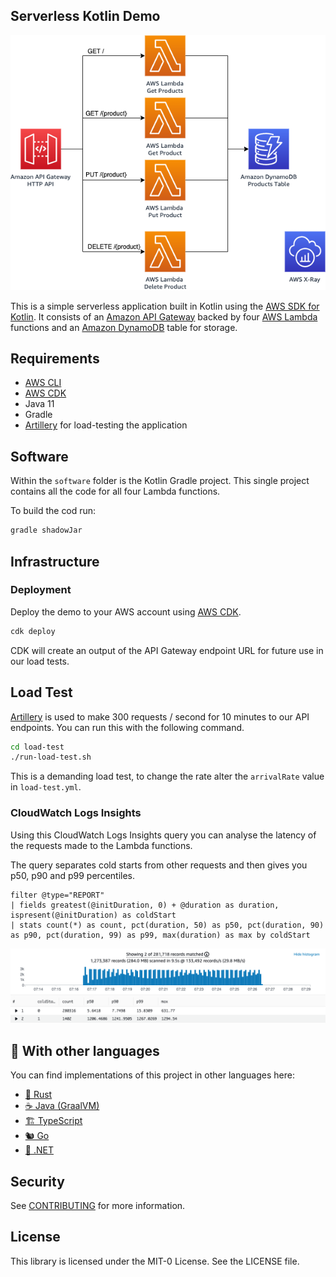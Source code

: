 ## Serverless Kotlin Demo

[comment]: <> (![build]&#40;https://github.com/aws-samples/serverless-kotlin-demo/actions/workflows/maven.yml/badge.svg&#41;)

<p align="center">
  <img src="imgs/diagram.png" alt="Architecture diagram"/>
</p>

This is a simple serverless application built in Kotlin using the [AWS SDK for Kotlin](https://docs.aws.amazon.com/sdk-for-kotlin/latest/developer-guide/). It consists of an
[Amazon API Gateway](https://aws.amazon.com/api-gateway/) backed by four [AWS Lambda](https://aws.amazon.com/lambda/)
functions and an [Amazon DynamoDB](https://aws.amazon.com/dynamodb/) table for storage.

## Requirements

- [AWS CLI](https://aws.amazon.com/cli/)
- [AWS CDK](https://aws.amazon.com/cdk/)
- Java 11
- Gradle
- [Artillery](https://www.artillery.io/) for load-testing the application

## Software

Within the `software` folder is the Kotlin Gradle project. This single project contains all the code for all four
Lambda functions.

To build the cod run:

```bash
gradle shadowJar
```

## Infrastructure

### Deployment

Deploy the demo to your AWS account using [AWS CDK](https://aws.amazon.com/cdk/).

```bash
cdk deploy
```

CDK will create an output of the API Gateway endpoint URL for future use in our load tests.

## Load Test

[Artillery](https://www.artillery.io/) is used to make 300 requests / second for 10 minutes to our API endpoints. You
can run this with the following command.

```bash
cd load-test
./run-load-test.sh
```

This is a demanding load test, to change the rate alter the `arrivalRate` value in `load-test.yml`.

### CloudWatch Logs Insights

Using this CloudWatch Logs Insights query you can analyse the latency of the requests made to the Lambda functions.

The query separates cold starts from other requests and then gives you p50, p90 and p99 percentiles.

```
filter @type="REPORT"
| fields greatest(@initDuration, 0) + @duration as duration, ispresent(@initDuration) as coldStart
| stats count(*) as count, pct(duration, 50) as p50, pct(duration, 90) as p90, pct(duration, 99) as p99, max(duration) as max by coldStart
```

<p align="center">
  <img src="imgs/performance_results.png" alt="CloudWatch Logs Insights results"/>
</p>

## 👀 With other languages

You can find implementations of this project in other languages here:

* [🦀 Rust](https://github.com/aws-samples/serverless-rust-demo)
* [☕ Java (GraalVM)](https://github.com/aws-samples/serverless-graalvm-demo)
* [🏗️ TypeScript](https://github.com/aws-samples/serverless-typescript-demo)
* [🐿️ Go](https://github.com/aws-samples/serverless-go-demo)
* [🥅 .NET](https://github.com/aws-samples/serverless-dotnet-demo)

## Security

See [CONTRIBUTING](CONTRIBUTING.md#security-issue-notifications) for more information.

## License

This library is licensed under the MIT-0 License. See the LICENSE file.
